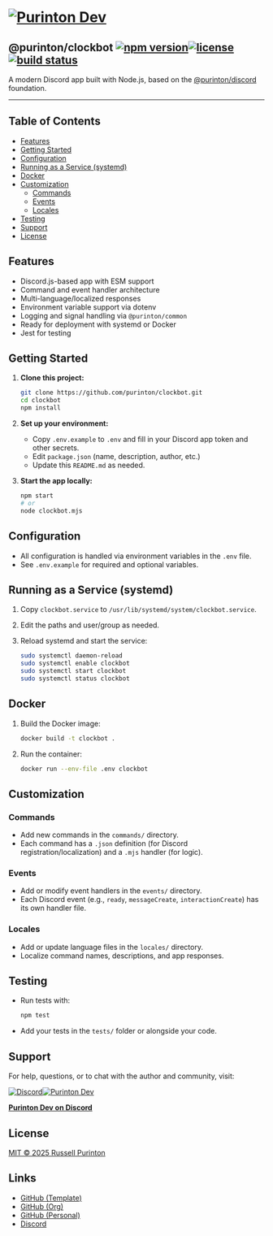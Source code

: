 # [![Purinton Dev](https://purinton.us/logos/brand.png)](https://discord.gg/QSBxQnX7PF)

## @purinton/clockbot [![npm version](https://img.shields.io/npm/v/@purinton/clockbot.svg)](https://www.npmjs.com/package/@purinton/clockbot)[![license](https://img.shields.io/github/license/purinton/clockbot.svg)](LICENSE)[![build status](https://github.com/purinton/clockbot/actions/workflows/nodejs.yml/badge.svg)](https://github.com/purinton/clockbot/actions)

A modern Discord app built with Node.js, based on the [@purinton/discord](https://github.com/purinton/discord) foundation.

---

## Table of Contents

- [Features](#features)
- [Getting Started](#getting-started)
- [Configuration](#configuration)
- [Running as a Service (systemd)](#running-as-a-service-systemd)
- [Docker](#docker)
- [Customization](#customization)
  - [Commands](#commands)
  - [Events](#events)
  - [Locales](#locales)
- [Testing](#testing)
- [Support](#support)
- [License](#license)

## Features

- Discord.js-based app with ESM support
- Command and event handler architecture
- Multi-language/localized responses
- Environment variable support via dotenv
- Logging and signal handling via `@purinton/common`
- Ready for deployment with systemd or Docker
- Jest for testing

## Getting Started

1. **Clone this project:**

   ```bash
   git clone https://github.com/purinton/clockbot.git
   cd clockbot
   npm install
   ```

2. **Set up your environment:**
   - Copy `.env.example` to `.env` and fill in your Discord app token and other secrets.
   - Edit `package.json` (name, description, author, etc.)
   - Update this `README.md` as needed.

3. **Start the app locally:**

   ```bash
   npm start
   # or
   node clockbot.mjs
   ```

## Configuration

- All configuration is handled via environment variables in the `.env` file.
- See `.env.example` for required and optional variables.

## Running as a Service (systemd)

1. Copy `clockbot.service` to `/usr/lib/systemd/system/clockbot.service`.
2. Edit the paths and user/group as needed.
3. Reload systemd and start the service:

   ```bash
   sudo systemctl daemon-reload
   sudo systemctl enable clockbot
   sudo systemctl start clockbot
   sudo systemctl status clockbot
   ```

## Docker

1. Build the Docker image:

   ```bash
   docker build -t clockbot .
   ```

2. Run the container:

   ```bash
   docker run --env-file .env clockbot
   ```

## Customization

### Commands

- Add new commands in the `commands/` directory.
- Each command has a `.json` definition (for Discord registration/localization) and a `.mjs` handler (for logic).

### Events

- Add or modify event handlers in the `events/` directory.
- Each Discord event (e.g., `ready`, `messageCreate`, `interactionCreate`) has its own handler file.

### Locales

- Add or update language files in the `locales/` directory.
- Localize command names, descriptions, and app responses.

## Testing

- Run tests with:

  ```bash
  npm test
  ```

- Add your tests in the `tests/` folder or alongside your code.

## Support

For help, questions, or to chat with the author and community, visit:

[![Discord](https://purinton.us/logos/discord_96.png)](https://discord.gg/QSBxQnX7PF)[![Purinton Dev](https://purinton.us/logos/purinton_96.png)](https://discord.gg/QSBxQnX7PF)

**[Purinton Dev on Discord](https://discord.gg/QSBxQnX7PF)**

## License

[MIT © 2025 Russell Purinton](LICENSE)

## Links

- [GitHub (Template)](https://github.com/purinton/clockbot)
- [GitHub (Org)](https://github.com/purinton)
- [GitHub (Personal)](https://github.com/rpurinton)
- [Discord](https://discord.gg/QSBxQnX7PF)
